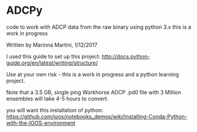 # ADCPy

code to work with ADCP data from the raw binary using python 3.x
this is a work in progress

Written by Marinna Martini, 1/12/2017

I used this guide to set up this project:
http://docs.python-guide.org/en/latest/writing/structure/

Use at  your own risk - this is a work in progress and a python learning project.

Note that a 3.5 GB, single ping Workhorse ADCP .pd0 file with 3 Million ensembles will take 4-5 hours to convert.

you will want this installation of python:
https://github.com/ioos/notebooks_demos/wiki/Installing-Conda-Python-with-the-IOOS-environment
